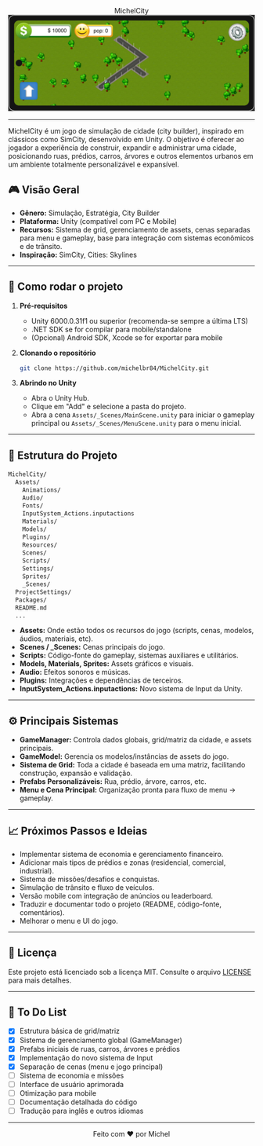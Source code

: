 <div align="center">
MichelCity
 </div>
<div align="center">

  <img src="Assets/Images/screenshot.png" alt="Screenshot MichelCity" width="900"/>
</div>

---

MichelCity é um jogo de simulação de cidade (city builder), inspirado em clássicos como SimCity, desenvolvido em Unity. O objetivo é oferecer ao jogador a experiência de construir, expandir e administrar uma cidade, posicionando ruas, prédios, carros, árvores e outros elementos urbanos em um ambiente totalmente personalizável e expansível.

## 🎮 Visão Geral

- **Gênero:** Simulação, Estratégia, City Builder
- **Plataforma:** Unity (compatível com PC e Mobile)
- **Recursos:** Sistema de grid, gerenciamento de assets, cenas separadas para menu e gameplay, base para integração com sistemas econômicos e de trânsito.
- **Inspiração:** SimCity, Cities: Skylines

---

## 🚀 Como rodar o projeto

1. **Pré-requisitos**
   - Unity 6000.0.31f1 ou superior (recomenda-se sempre a última LTS)
   - .NET SDK se for compilar para mobile/standalone
   - (Opcional) Android SDK, Xcode se for exportar para mobile

2. **Clonando o repositório**
   ```sh
   git clone https://github.com/michelbr84/MichelCity.git

3. **Abrindo no Unity**

   * Abra o Unity Hub.
   * Clique em "Add" e selecione a pasta do projeto.
   * Abra a cena `Assets/_Scenes/MainScene.unity` para iniciar o gameplay principal ou `Assets/_Scenes/MenuScene.unity` para o menu inicial.

---

## 📂 Estrutura do Projeto

```
MichelCity/
  Assets/
    Animations/
    Audio/
    Fonts/
    InputSystem_Actions.inputactions
    Materials/
    Models/
    Plugins/
    Resources/
    Scenes/
    Scripts/
    Settings/
    Sprites/
    _Scenes/
  ProjectSettings/
  Packages/
  README.md
  ...
```

* **Assets:** Onde estão todos os recursos do jogo (scripts, cenas, modelos, áudios, materiais, etc).
* **Scenes / \_Scenes:** Cenas principais do jogo.
* **Scripts:** Código-fonte do gameplay, sistemas auxiliares e utilitários.
* **Models, Materials, Sprites:** Assets gráficos e visuais.
* **Audio:** Efeitos sonoros e músicas.
* **Plugins:** Integrações e dependências de terceiros.
* **InputSystem\_Actions.inputactions:** Novo sistema de Input da Unity.

---

## ⚙️ Principais Sistemas

* **GameManager:** Controla dados globais, grid/matriz da cidade, e assets principais.
* **GameModel:** Gerencia os modelos/instâncias de assets do jogo.
* **Sistema de Grid:** Toda a cidade é baseada em uma matriz, facilitando construção, expansão e validação.
* **Prefabs Personalizáveis:** Rua, prédio, árvore, carros, etc.
* **Menu e Cena Principal:** Organização pronta para fluxo de menu → gameplay.

---

## 📈 Próximos Passos e Ideias

* Implementar sistema de economia e gerenciamento financeiro.
* Adicionar mais tipos de prédios e zonas (residencial, comercial, industrial).
* Sistema de missões/desafios e conquistas.
* Simulação de trânsito e fluxo de veículos.
* Versão mobile com integração de anúncios ou leaderboard.
* Traduzir e documentar todo o projeto (README, código-fonte, comentários).
* Melhorar o menu e UI do jogo.

---


## 📄 Licença

Este projeto está licenciado sob a licença MIT. Consulte o arquivo [LICENSE](LICENSE) para mais detalhes.

---

## 📝 To Do List

* [x] Estrutura básica de grid/matriz
* [x] Sistema de gerenciamento global (GameManager)
* [x] Prefabs iniciais de ruas, carros, árvores e prédios
* [x] Implementação do novo sistema de Input
* [x] Separação de cenas (menu e jogo principal)
* [ ] Sistema de economia e missões
* [ ] Interface de usuário aprimorada
* [ ] Otimização para mobile
* [ ] Documentação detalhada do código
* [ ] Tradução para inglês e outros idiomas

---

<div align="center">
  Feito com ❤️ por Michel
</div>